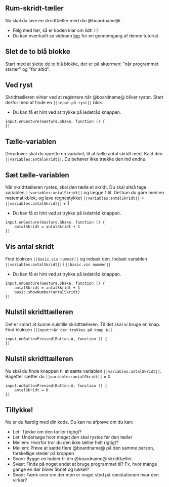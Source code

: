 ## Rum-skridt-tæller
Nu skal du lave en skridttæller med din @boardname@. 
* Følg med her, så er koden klar om lidt! :-) 
* Du kan eventuelt se videoen [her](http://example.com "testvideoen") for en gennemgang af denne tutorial.

## Slet de to blå blokke
Start med at slette de to blå blokke, der er på skærmen: "når programmet starter" og "for altid".

## Ved ryst
Skridttælleren virker ved at registrere når @boardname@ bliver rystet. Start derfor med at finde en `||input.på ryst||` blok. 

* Du kan få et hint ved at trykke på ledetråd knappen. 

```blocks
input.onGesture(Gesture.Shake, function () {
})
``` 

## Tælle-variablen
Derudover skal du oprette en variabel, til at tælle antal skridt med. Kald den `||variables:antalSkridt||`. Du behøver ikke trække den ind endnu.

## Sæt tælle-variablen
Når skridttælleren rystes, skal den tælle et skridt. Du skal altså tage variablen `||variables:antalSkridt||` og lægge 1 til. Det kan du gøre med en matematikblok, og lave regnestykket `||variables:antalSkridt||` = `||variables:antalSkridt||` + 1

* Du kan få et hint ved at trykke på ledetråd knappen. 

```blocks
input.onGesture(Gesture.Shake, function () {
    antalSkridt = antalSkridt + 1
})
```

## Vis antal skridt
Find blokken `||basic.vis nummer||` og indsæt den. Indsæt variablen `||variables:antalSkridt||` i `||basic.vis nummer||`

* Du kan få et hint ved at trykke på ledetråd knappen. 
```blocks
input.onGesture(Gesture.Shake, function () {
    antalSkridt = antalSkridt + 1
    basic.showNumber(antalSkridt)
})
```

## Nulstil skridttælleren
Det er smart at kunne nulstille skridttælleren. Til det skal vi bruge en knap. Find blokken  `||input:når der trykkes på knap A||`. 

```blocks
input.onButtonPressed(Button.A, function () {
})
```


## Nulstil skridttælleren
Nu skal du finde knappen til at sætte variablen `||variables:antalSkridt||`.  Bagefter sætter du `||variables:antalSkridt||` = 0

```blocks
input.onButtonPressed(Button.A, function () {
    antalSkridt = 0
})
```

## Tillykke!
Nu er du færdig med din kode. Du kan nu afprøve om du kan: 
* Let: Tjekke om den tæller rigtigt?
* Let: Undersøge hvor meget den skal rystes før den tæller
* Mellem: Hvorfor tror du den ikke tæller helt rigtigt?
* Mellem: Prøve at sætte flere @boardname@ på den samme person, forskellige steder på kroppen
* Svær: Bygge en holder til din @boardname@ skridttæller.
* Svær: Finde på noget andet at bruge programmet til? Fx. hvor mange gange en dør bliver åbnet og lukket?`
* Svær: Tænk over om der mon er noget sted på rumstationen hvor den virker?
